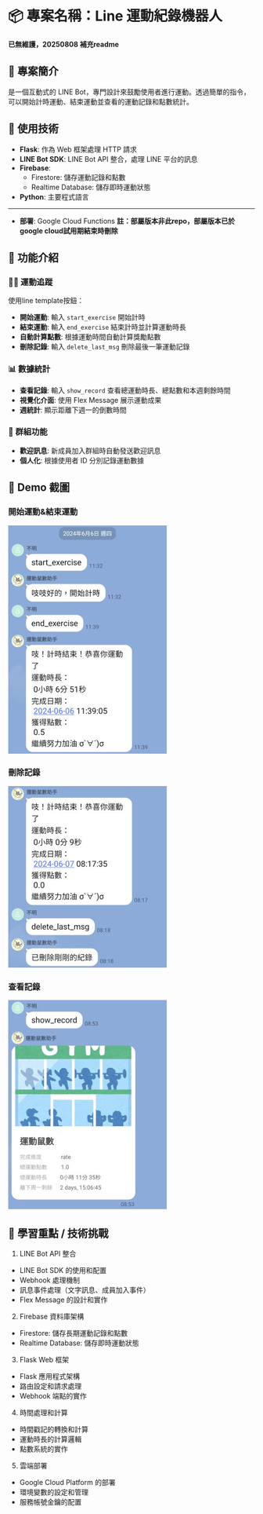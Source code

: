 # 📦 專案名稱：Line 運動紀錄機器人
**已無維護，20250808 補充readme**

## 📝 專案簡介
是一個互動式的 LINE Bot，專門設計來鼓勵使用者進行運動。透過簡單的指令，可以開始計時運動、結束運動並查看的運動記錄和點數統計。

## 🔧 使用技術
- **Flask**: 作為 Web 框架處理 HTTP 請求
- **LINE Bot SDK**: LINE Bot API 整合，處理 LINE 平台的訊息
- **Firebase**: 
  - Firestore: 儲存運動記錄和點數
  - Realtime Database: 儲存即時運動狀態
- **Python**: 主要程式語言
***
- **部署**: Google Cloud Functions
  **註：部屬版本非此repo，部屬版本已於google cloud試用期結束時刪除**

## 🚀 功能介紹
### 🏃‍♂️ 運動追蹤
使用line template按鈕：
- **開始運動**: 輸入 `start_exercise` 開始計時
- **結束運動**: 輸入 `end_exercise` 結束計時並計算運動時長
- **自動計算點數**: 根據運動時間自動計算獎勵點數
- **刪除記錄**: 輸入 `delete_last_msg` 刪除最後一筆運動記錄

### 📊 數據統計
- **查看記錄**: 輸入 `show_record` 查看總運動時長、總點數和本週剩餘時間
- **視覺化介面**: 使用 Flex Message 展示運動成果
- **週統計**: 顯示距離下週一的倒數時間

### 👥 群組功能
- **歡迎訊息**: 新成員加入群組時自動發送歡迎訊息
- **個人化**: 根據使用者 ID 分別記錄運動數據

## 📸 Demo 截圖
### 開始運動&結束運動
![紀錄運動時間](readmePic/紀錄時間.jpg)
### 刪除記錄
![刪除運動紀錄](readmePic/刪除紀錄.jpg)
### 查看記錄
![查看運動紀錄](readmePic/顯示紀錄.jpg)

## 🧠 學習重點 / 技術挑戰
1. LINE Bot API 整合
- LINE Bot SDK 的使用和配置
- Webhook 處理機制
- 訊息事件處理（文字訊息、成員加入事件）
- Flex Message 的設計和實作

2. Firebase 資料庫架構
- Firestore: 儲存長期運動記錄和點數
- Realtime Database: 儲存即時運動狀態

3. Flask Web 框架
- Flask 應用程式架構
- 路由設定和請求處理
- Webhook 端點的實作

4. 時間處理和計算
- 時間戳記的轉換和計算
- 運動時長的計算邏輯
- 點數系統的實作
  
5. 雲端部署
- Google Cloud Platform 的部署
- 環境變數的設定和管理
- 服務帳號金鑰的配置
